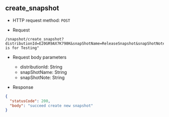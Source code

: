 ## create_snapshot

- HTTP request method: `POST`

- Request
```http request
/snapshot/create_snapshot?distributionId=E20GR9AX7K798K&snapShotName=ReleaseSnapshot&snapShotNote="This is for Testing"
```

- Request body parameters
    - distributionId: String
    - snapShotName: String
    - snapShotNote: String


- Response
```json
{
  "statusCode": 200,
  "body": "succeed create new snapshot"
}
```
